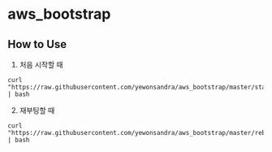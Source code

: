 # aws_bootstrap
## How to Use

1. 처음 시작할 때

```
curl "https://raw.githubusercontent.com/yewonsandra/aws_bootstrap/master/start.sh" | bash 
```

2. 재부팅할 때

```
curl "https://raw.githubusercontent.com/yewonsandra/aws_bootstrap/master/reboot.sh" | bash 
```
